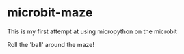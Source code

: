# microbit-maze
This is my first attempt at using micropython on the microbit

Roll the 'ball' around the maze!
